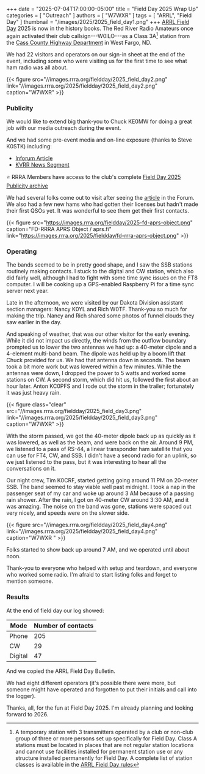 +++
date = "2025-07-04T17:00:00-05:00"
title = "Field Day 2025 Wrap Up"
categories = [ "Outreach" ]
authors = [ "W7WXR" ]
tags = [ "ARRL", "Field Day" ]
thumbnail = "/images/2025/2025_field_day1.png"
+++
[ARRL Field Day][fd] 2025 is now in the history books. The Red River Radio Amateurs
once again activated their club callsign---W0ILO---as a Class 3A[^1] station from the
[Cass County Highway Department][site] in West Fargo, ND.  

We had 22 visitors and operators on our sign-in sheet at the end of the
event, including some who were visiting us for the first time to see
what ham radio was all about.
<!--more-->

{{< figure src="//images.rrra.org/fieldday/2025_field_day2.png" link="//images.rrra.org/2025/fieldday/2025_field_day2.png" caption="W7WXR" >}}

### Publicity

We would like to extend big thank-you to Chuck KE0MW for doing a
great job with our media outreach during the event.

And we had some pre-event media and on-line exposure (thanks to Steve K0STK)
including:

* [Inforum Article][article]
* [KVRR News Segment][segment]

:star: RRRA Members have access to the club's complete [Field Day 2025 Publicity archive][archive]

We had several folks come out to visit after seeing the [article] in
the Forum. We also had a few new hams who had gotten their licenses but
hadn't made their first QSOs yet. It was wonderful to see them get their
first contacts.

{{< figure src="https://images.rrra.org/fieldday/2025-fd-aprs-object.png" caption="FD-RRRA APRS Object / aprs.fi" link="https://images.rrra.org/2025/fieldday/fd-rrra-aprs-object.png" >}}

### Operating 

The bands seemed to be in pretty good shape, and I saw the SSB stations
routinely making contacts. I stuck to the digital and CW station, which
also did fairly well, although I had to fight with some time sync issues
on the FT8 computer. I will be cooking up a GPS-enabled Raspberry Pi for
a time sync server next year.

Late in the afternoon, we were visited by our Dakota Division assistant
section managers: Nancy K0YL and Rich W0TF. Thank-you so much for
making the trip. Nancy and Rich shared some photos of funnel clouds they
saw earlier in the day.

And speaking of weather, that was our other visitor for the early
evening. While it did not impact us directly, the winds from the outflow
boundary prompted us to lower the two antennas we had up: a 40-meter
dipole and a 4-element multi-band beam. The dipole was held up by a boom
lift that Chuck provided for us. We had that antenna down in seconds.
The beam took a bit more work but was lowered within a few minutes.
While the antennas were down, I dropped the power to 5 watts and worked
some stations on CW. A second storm, which did hit us, followed the
first about an hour later. Anton KC0PFS and I rode out the storm in the
trailer; fortunately it was just heavy rain.

{{< figure class="clear" src="//images.rrra.org/fieldday/2025_field_day3.png" link="//images.rrra.org/2025/fieldday/2025_field_day3.png" caption="W7WXR" >}}

With the storm passed, we got the 40-meter dipole back up as quickly as
it was lowered, as well as the beam, and were back on the air. Around 9
PM, we listened to a pass of RS-44, a linear transponder ham satellite
that you can use for FT4, CW, and SSB. I didn't have a second radio for
an uplink, so we just listened to the pass, but it was interesting to
hear all the conversations on it.

Our night crew, Tim K0CRF, started getting going around 11 PM on
20-meter SSB. The band seemed to stay viable well past midnight. I took
a nap in the passenger seat of my car and woke up around 3 AM because of
a passing rain shower. After the rain, I got on 40-meter CW around 3:30
AM, and it was amazing. The noise on the band was gone, stations were
spaced out very nicely, and speeds were on the slower side.

{{< figure src="//images.rrra.org/fieldday/2025_field_day4.png" link="//images.rrra.org/2025/fieldday/2025_field_day4.png" caption="W7WXR " >}}

Folks started to show back up around 7 AM, and we operated until about noon.

Thank-you to everyone who helped with setup and teardown, and everyone
who worked some radio. I'm afraid to start listing folks and forget to
mention someone.

### Results

At the end of field day our log showed:

| Mode | Number of contacts  |
| ------- | ----  |
| Phone   | 205  |
| CW      | 29   |
| Digital | 47   |

And we copied the ARRL Field Day Bulletin.

We had eight different operators (it's possible there were more,
but someone might have operated and forgotten to put their initials and
call into the logger).

Thanks, all, for the fun at Field Day 2025. I'm already planning and
looking forward to 2026.

[archive]: https://cloud.rrra.org/index.php/f/82725
[article]: https://www.inforum.com/lifestyle/red-river-radio-amateurs-to-host-annual-field-day-in-west-fargo
[fd]: https://arrl.org/field-day
[rules]: https://www.arrl.org/field-day-rules
[site]: /places/cass-county-highway-department/
[segment]: https://www.kvrr.com/2025/06/29/ham-radio-field-day-connects-people-across-the-globe/

[^1]: A temporary station with 3 transmitters operated by a club or non-club group of three or more persons set up specifically for Field Day. Class A stations must be located in places that are not regular station locations and cannot use facilities installed for permanent station use or any structure installed permanently for Field Day. A complete list of station classes is available in the [ARRL Field Day rules][rules]

